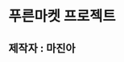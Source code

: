 <!-- 마크다운이라는 언어를 쓴다./ 안내서 같은 것.(이 프로젝트는 누가 만들었고 그런 것들.)/ 깃허브 아래쪽에 보여지며 설명서 같은 것들 등의 정보들을 적어놓는다. -->
# 푸른마켓 프로젝트

## 제작자 : 마진아